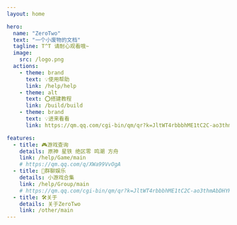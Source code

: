 ```yaml
---
layout: home

hero:
  name: "ZeroTwo"
  text: "一个小废物的文档"
  tagline: T^T 请耐心观看哦~
  image:
    src: /logo.png
  actions:
    - theme: brand
      text: 💡使用帮助
      link: /help/help
    - theme: alt
      text: ⭕️搭建教程
      link: /build/build
    - theme: brand
      text: 💡进来看看
      link: https://qm.qq.com/cgi-bin/qm/qr?k=JltWT4rbbbhME1tC2C-ao3thmAbDHYHq&jump_from=webapi&authKey=CkdEoBoSpwe+NftHKpNasfoky+12/Py0EA434ZglGhgLAX1dWx0W7zl6aF/YgTGV

features:
  - title: 🎮游戏查询
    details: 原神 星铁 绝区零 鸣潮 方舟
    link: /help/Game/main
    # https://qm.qq.com/q/XWa99VvOgA
  - title: 🎲群聊娱乐
    details: 小游戏合集
    link: /help/Group/main
    # https://qm.qq.com/cgi-bin/qm/qr?k=JltWT4rbbbhME1tC2C-ao3thmAbDHYHq&jump_from=webapi&authKey=CkdEoBoSpwe+NftHKpNasfoky+12/Py0EA434ZglGhgLAX1dWx0W7zl6aF/YgTGV
  - title: 🛠️关于
    details: 关于ZeroTwo
    link: /other/main
---
```


<Home />
<confetti />